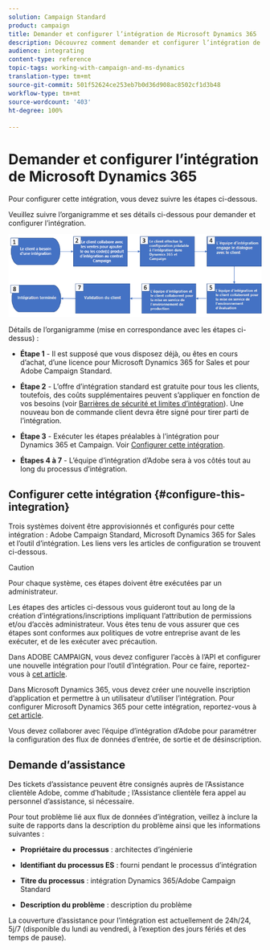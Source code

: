 ```yaml
---
solution: Campaign Standard
product: campaign
title: Demander et configurer l’intégration de Microsoft Dynamics 365
description: Découvrez comment demander et configurer l’intégration de Microsoft Dynamics 365 avec Campaign Standard
audience: integrating
content-type: reference
topic-tags: working-with-campaign-and-ms-dynamics
translation-type: tm+mt
source-git-commit: 501f52624ce253eb7b0d36d908ac8502cf1d3b48
workflow-type: tm+mt
source-wordcount: '403'
ht-degree: 100%

---
```



# Demander et configurer l’intégration de Microsoft Dynamics 365

Pour configurer cette intégration, vous devez suivre les étapes ci-dessous.

Veuillez suivre l’organigramme et ses détails ci-dessous pour demander et configurer l’intégration.

![](assets/provisioning-wf.png)

Détails de l’organigramme (mise en correspondance avec les étapes ci-dessus) :

* **Étape 1** - Il est supposé que vous disposez déjà, ou êtes en cours d’achat, d’une licence pour Microsoft Dynamics 365 for Sales et pour Adobe Campaign Standard.

* **Étape 2** - L’offre d’intégration standard est gratuite pour tous les clients, toutefois, des coûts supplémentaires peuvent s’appliquer en fonction de vos besoins (voir [Barrières de sécurité et limites d’intégration](../../integrating/using/ms-dynamics-365-integration-guardrails.md)). Une nouveau bon de commande client devra être signé pour tirer parti de l’intégration.

* **Étape 3** - Exécuter les étapes préalables à l’intégration pour Dynamics 365 et Campaign. Voir [Configurer cette intégration](#configure-this-integration).

* **Étapes 4 à 7** - L’équipe d’intégration d’Adobe sera à vos côtés tout au long du processus d’intégration.

## Configurer cette intégration {#configure-this-integration}

Trois systèmes doivent être approvisionnés et configurés pour cette intégration : Adobe Campaign Standard, Microsoft Dynamics 365 for Sales et l’outil d’intégration. Les liens vers les articles de configuration se trouvent ci-dessous.

>[!CAUTION]
>
>Pour chaque système, ces étapes doivent être exécutées par un administrateur.
>
>Les étapes des articles ci-dessous vous guideront tout au long de la création d’intégrations/inscriptions impliquant l’attribution de permissions et/ou d’accès administrateur.  Vous êtes tenu de vous assurer que ces étapes sont conformes aux politiques de votre entreprise avant de les exécuter, et de les exécuter avec précaution.

Dans ADOBE CAMPAIGN, vous devez configurer l’accès à l’API et configurer une nouvelle intégration pour l’outil d’intégration. Pour ce faire, reportez-vous à [cet article](../../integrating/using/configure-adobe-io-for-ms-dynamic.md).

Dans Microsoft Dynamics 365, vous devez créer une nouvelle inscription d’application et permettre à un utilisateur d’utiliser l’intégration.  Pour configurer Microsoft Dynamics 365 pour cette intégration, reportez-vous à [cet article](../../integrating/using/configure-microsoft-dynamics-365-for-campaign-integration.md).

Vous devez collaborer avec l’équipe d’intégration d’Adobe pour paramétrer la configuration des flux de données d’entrée, de sortie et de désinscription.


## Demande d’assistance

Des tickets d’assistance peuvent être consignés auprès de l’Assistance clientèle Adobe, comme d’habitude ; l’Assistance clientèle fera appel au personnel d’assistance, si nécessaire.

Pour tout problème lié aux flux de données d’intégration, veillez à inclure la suite de rapports dans la description du problème ainsi que les informations suivantes :

* **Propriétaire du processus** : architectes d’ingénierie

* **Identifiant du processus ES** : fourni pendant le processus d’intégration

* **Titre du processus** : intégration Dynamics 365/Adobe Campaign Standard

* **Description du problème** : description du problème

La couverture d’assistance pour l’intégration est actuellement de 24h/24, 5j/7 (disponible du lundi au vendredi, à l’exeption des jours fériés et des temps de pause).